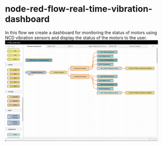 # node-red-flow-real-time-vibration-dashboard
In this flow we create a dashboard for monitoring the status of motors using NCD vibration sensors and display the status of the motors to the user.
![alt text](https://github.com/ncd-io/node-red-flow-real-time-vibration-dashboard/raw/main/Screen%20Shot%202022-07-08%20at%202.47.33%20PM.png)
